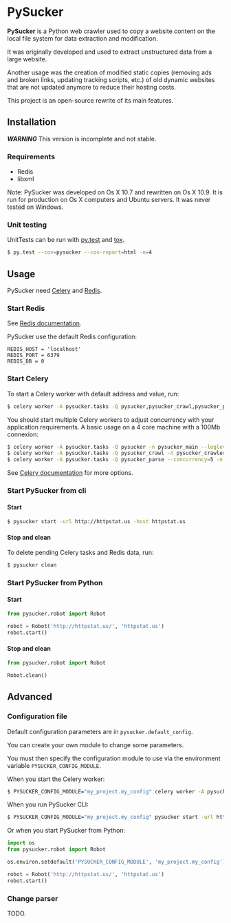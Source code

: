 PySucker
========

**PySucker** is a Python web crawler used to copy a website content on the local file system for data extraction and modification.

It was originally developed and used to extract unstructured data from a large website.

Another usage was the creation of modified static copies (removing ads and broken links, updating tracking scripts, etc.) of old dynamic websites that are not updated anymore to reduce their hosting costs.

This project is an open-source rewrite of its main features.

Installation
------------

***WARNING*** This version is incomplete and not stable.

### Requirements

* Redis
* libxml

Note: PySucker was developed on Os X 10.7 and rewritten on Os X 10.9. It is run for production on Os X computers and Ubuntu servers. It was never tested on Windows.

### Unit testing

UnitTests can be run with [py.test](http://pytest.org/latest/) and [tox](http://tox.readthedocs.org/en/latest/).

```zsh
$ py.test --cov=pysucker --cov-report=html -n=4
```

Usage
-----

PySucker need [Celery](http://www.celeryproject.org) and [Redis](http://redis.io).

### Start Redis

See [Redis documentation](http://redis.io/documentation).

PySucker use the default Redis configuration:

```
REDIS_HOST = 'localhost'
REDIS_PORT = 6379
REDIS_DB = 0
```

### Start Celery

To start a Celery worker with default address and value, run:

```zsh
$ celery worker -A pysucker.tasks -Q pysucker,pysucker_crawl,pysucker_parse --loglevel=warning
```

You should start multiple Celery workers to adjust concurrency with your application requirements. A basic usage on a 4 core machine with a 100Mb connexion:

```zsh
$ celery worker -A pysucker.tasks -Q pysucker -n pysucker_main --loglevel=warning
$ celery worker -A pysucker.tasks -Q pysucker_crawl -n pysucker_crawler --concurrency=4 --loglevel=warning
$ celery worker -A pysucker.tasks -Q pysucker_parse --concurrency=5 -n pysucker_parser --loglevel=warning
```

See [Celery documentation](http://docs.celeryproject.org/en/latest/index.html) for more options.

### Start PySucker from cli

#### Start

```zsh
$ pysucker start -url http://httpstat.us -host httpstat.us
```

#### Stop and clean

To delete pending Celery tasks and Redis data, run:

```zsh
$ pysucker clean
```

### Start PySucker from Python

#### Start

```Python
from pysucker.robot import Robot

robot = Robot('http://httpstat.us/', 'httpstat.us')
robot.start()
```

#### Stop and clean

```Python
from pysucker.robot import Robot

Robot.clean()
```

Advanced
--------

### Configuration file

Default configuration parameters are in `pysucker.default_config`.

You can create your own module to change some parameters.

You must then specify the configuration module to use via the environment variable `PYSUCKER_CONFIG_MODULE`.

When you start the Celery worker:

```zsh
$ PYSUCKER_CONFIG_MODULE="my_project.my_config" celery worker -A pysucker.tasks -Q pysucker,pysucker_crawl,pysucker_parse --loglevel=warning
```

When you run PySucker CLI:

```zsh
$ PYSUCKER_CONFIG_MODULE="my_project.my_config" pysucker start -url http://httpstat.us -host httpstat.us
```
Or when you start PySucker from Python:

```Python
import os
from pysucker.robot import Robot

os.environ.setdefault('PYSUCKER_CONFIG_MODULE', 'my_project.my_config')

robot = Robot('http://httpstat.us/', 'httpstat.us')
robot.start()
```

### Change parser

TODO.
